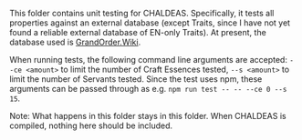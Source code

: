 This folder contains unit testing for CHALDEAS. Specifically, it tests all properties against an external database (except Traits, since I have not yet found a reliable external database of EN-only Traits). At present, the database used is [GrandOrder.Wiki](grandorder.wiki).

When running tests, the following command line arguments are accepted:
`--ce <amount>` to limit the number of Craft Essences tested,
`--s <amount>` to limit the number of Servants tested. Since the test uses npm, these arguments can be passed through as e.g. `npm run test -- -- --ce 0 --s 15`.

Note: What happens in this folder stays in this folder. When CHALDEAS is compiled, nothing here should be included.
